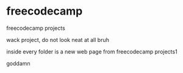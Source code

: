 # freecodecamp
freecodecamp projects

wack project, do not look neat at all bruh

inside every folder is a new web page from freecodecamp projects1

goddamn

